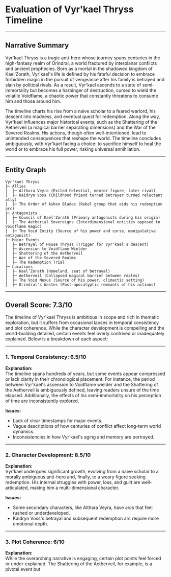 # Evaluation of Vyr'kael Thryss Timeline

---

## Narrative Summary

Vyr'kael Thryss is a tragic anti-hero whose journey spans centuries in the high-fantasy realm of Orindral, a world fractured by interplanar conflicts and ancient prophecies. Born as a mortal in the shadowed kingdom of Kael’Zorath, Vyr'kael's life is defined by his fateful decision to embrace forbidden magic in the pursuit of vengeance after his family is betrayed and slain by political rivals. As a result, Vyr'kael ascends to a state of semi-immortality but becomes a harbinger of destruction, cursed to wield the volatile Voidflame, a chaotic power that constantly threatens to consume him and those around him. 

The timeline charts his rise from a naive scholar to a feared warlord, his descent into madness, and eventual quest for redemption. Along the way, Vyr'kael influences major historical events, such as the Shattering of the Aetherveil (a magical barrier separating dimensions) and the War of the Severed Realms. His actions, though often well-intentioned, lead to unintended consequences that reshape the world. The timeline concludes ambiguously, with Vyr'kael facing a choice: to sacrifice himself to heal the world or to embrace his full power, risking universal annihilation.

---

## Entity Graph

```plaintext
Vyr'kael Thryss
├─ Allies
│  ├─ Althara Veyra (Exiled Celestial, mentor figure, later rival)
│  ├─ Kaidryn Voss (Childhood friend turned betrayer turned reluctant ally)
│  ├─ The Order of Ashen Blades (Rebel group that aids his redemption arc)
├─ Antagonists
│  ├─ Council of Kael’Zorath (Primary antagonists during his origin)
│  ├─ The Aetherial Sovereigns (Interdimensional entities opposed to Voidflame magic)
│  ├─ The Void Entity (Source of his power and curse, manipulative antagonist)
├─ Major Events
│  ├─ Betrayal of House Thryss (Trigger for Vyr'kael's descent)
│  ├─ Ascension to Voidflame Wielder
│  ├─ Shattering of the Aetherveil
│  ├─ War of the Severed Realms
│  ├─ The Redemption Trial
├─ Locations
│  ├─ Kael’Zorath (Homeland, seat of betrayal)
│  ├─ Aetherveil (Collapsed magical barrier between realms)
│  ├─ The Void Nexus (Source of his power, climactic setting)
│  ├─ Orindral's Wastes (Post-apocalyptic remnants of his actions)
```

---

## Overall Score: **7.3/10**

The timeline of Vyr'kael Thryss is ambitious in scope and rich in thematic exploration, but it suffers from occasional lapses in temporal consistency and plot coherence. While the character development is compelling and the world-building detailed, certain events feel overly contrived or inadequately explained. Below is a breakdown of each aspect:

---

### 1. Temporal Consistency: **6.5/10**

**Explanation:**  
The timeline spans hundreds of years, but some events appear compressed or lack clarity in their chronological placement. For instance, the period between Vyr'kael's ascension to Voidflame wielder and the Shattering of the Aetherveil is ambiguously defined, leaving readers unsure of the time elapsed. Additionally, the effects of his semi-immortality on his perception of time are inconsistently explored.

**Issues:**  
- Lack of clear timestamps for major events.
- Vague descriptions of how centuries of conflict affect long-term world dynamics.
- Inconsistencies in how Vyr'kael's aging and memory are portrayed.

---

### 2. Character Development: **8.5/10**

**Explanation:**  
Vyr'kael undergoes significant growth, evolving from a naive scholar to a morally ambiguous anti-hero and, finally, to a weary figure seeking redemption. His internal struggles with power, loss, and guilt are well-articulated, making him a multi-dimensional character.

**Issues:**  
- Some secondary characters, like Althara Veyra, have arcs that feel rushed or underdeveloped.
- Kaidryn Voss's betrayal and subsequent redemption arc require more emotional depth.

---

### 3. Plot Coherence: **6/10**

**Explanation:**  
While the overarching narrative is engaging, certain plot points feel forced or under-explained. The Shattering of the Aetherveil, for example, is a pivotal event but